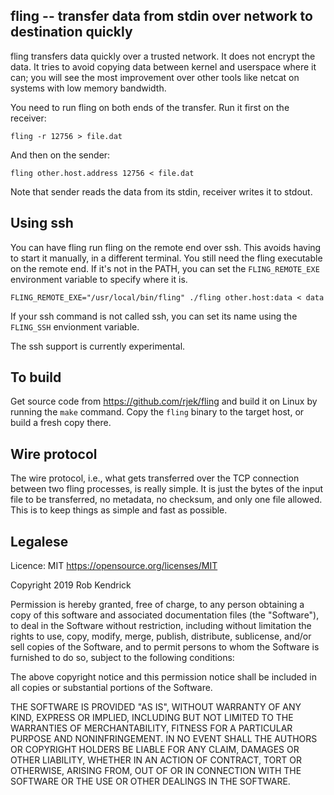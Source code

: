 fling -- transfer data from stdin over network to destination quickly
-----------------------------------------------------------------------------

fling transfers data quickly over a trusted network. It does not
encrypt the data. It tries to avoid copying data between kernel and
userspace where it can; you will see the most improvement over other
tools like netcat on systems with low memory bandwidth.

You need to run fling on both ends of the transfer. Run it first on
the receiver:

    fling -r 12756 > file.dat

And then on the sender:

    fling other.host.address 12756 < file.dat

Note that sender reads the data from its stdin, receiver writes it to
stdout.


Using ssh
-----------------------------------------------------------------------------

You can have fling run fling on the remote end over ssh. This avoids
having to start it manually, in a different terminal. You still need
the fling executable on the remote end. If it's not in the PATH, you
can set the `FLING_REMOTE_EXE` environment variable to specify where
it is.

    FLING_REMOTE_EXE="/usr/local/bin/fling" ./fling other.host:data < data

If your ssh command is not called ssh, you can set its name using the
`FLING_SSH` envionment variable.

The ssh support is currently experimental.

To build
-----------------------------------------------------------------------------

Get source code from <https://github.com/rjek/fling> and build it on
Linux by running the `make` command. Copy the `fling` binary to the
target host, or build a fresh copy there.


Wire protocol
-----------------------------------------------------------------------------

The wire protocol, i.e., what gets transferred over the TCP connection
between two fling processes, is really simple. It is just the bytes of
the input file to be transferred, no metadata, no checksum, and only
one file allowed. This is to keep things as simple and fast as
possible.


Legalese
-----------------------------------------------------------------------------

Licence: MIT <https://opensource.org/licenses/MIT>

Copyright 2019  Rob Kendrick

Permission is hereby granted, free of charge, to any person obtaining
a copy of this software and associated documentation files (the
"Software"), to deal in the Software without restriction, including
without limitation the rights to use, copy, modify, merge, publish,
distribute, sublicense, and/or sell copies of the Software, and to
permit persons to whom the Software is furnished to do so, subject to
the following conditions:

The above copyright notice and this permission notice shall be
included in all copies or substantial portions of the Software.

THE SOFTWARE IS PROVIDED "AS IS", WITHOUT WARRANTY OF ANY KIND,
EXPRESS OR IMPLIED, INCLUDING BUT NOT LIMITED TO THE WARRANTIES OF
MERCHANTABILITY, FITNESS FOR A PARTICULAR PURPOSE AND NONINFRINGEMENT.
IN NO EVENT SHALL THE AUTHORS OR COPYRIGHT HOLDERS BE LIABLE FOR ANY
CLAIM, DAMAGES OR OTHER LIABILITY, WHETHER IN AN ACTION OF CONTRACT,
TORT OR OTHERWISE, ARISING FROM, OUT OF OR IN CONNECTION WITH THE
SOFTWARE OR THE USE OR OTHER DEALINGS IN THE SOFTWARE.
